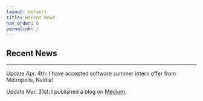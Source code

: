 ```yaml
---
layout: default
title: Recent News
nav_order: 0
permalink: /
---
```


## Recent News

----------

Update Apr. 4th: I have accepted software summer intern offer from Metropolis, Nvidia!

Update Mar. 31st: I published a blog on [Medium](https://medium.com/@mh4116_43123/a-milestone-in-object-detection-with-transformers-f2fd8a30cc32).
